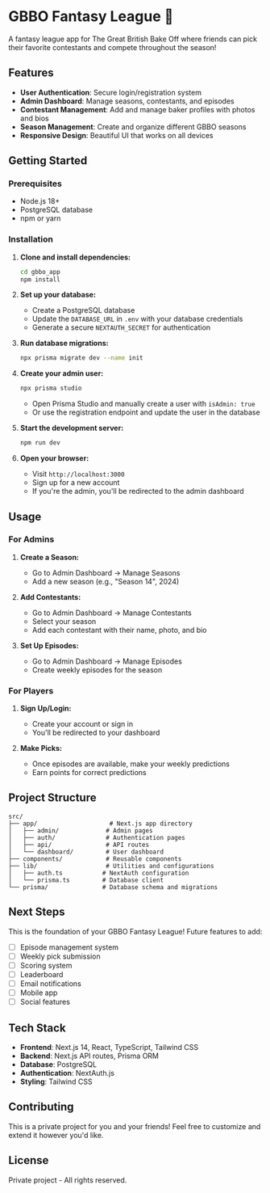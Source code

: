 # GBBO Fantasy League 🧁

A fantasy league app for The Great British Bake Off where friends can pick their favorite contestants and compete throughout the season!

## Features

- **User Authentication**: Secure login/registration system
- **Admin Dashboard**: Manage seasons, contestants, and episodes
- **Contestant Management**: Add and manage baker profiles with photos and bios
- **Season Management**: Create and organize different GBBO seasons
- **Responsive Design**: Beautiful UI that works on all devices

## Getting Started

### Prerequisites

- Node.js 18+ 
- PostgreSQL database
- npm or yarn

### Installation

1. **Clone and install dependencies:**
   ```bash
   cd gbbo_app
   npm install
   ```

2. **Set up your database:**
   - Create a PostgreSQL database
   - Update the `DATABASE_URL` in `.env` with your database credentials
   - Generate a secure `NEXTAUTH_SECRET` for authentication

3. **Run database migrations:**
   ```bash
   npx prisma migrate dev --name init
   ```

4. **Create your admin user:**
   ```bash
   npx prisma studio
   ```
   - Open Prisma Studio and manually create a user with `isAdmin: true`
   - Or use the registration endpoint and update the user in the database

5. **Start the development server:**
   ```bash
   npm run dev
   ```

6. **Open your browser:**
   - Visit `http://localhost:3000`
   - Sign up for a new account
   - If you're the admin, you'll be redirected to the admin dashboard

## Usage

### For Admins

1. **Create a Season:**
   - Go to Admin Dashboard → Manage Seasons
   - Add a new season (e.g., "Season 14", 2024)

2. **Add Contestants:**
   - Go to Admin Dashboard → Manage Contestants
   - Select your season
   - Add each contestant with their name, photo, and bio

3. **Set Up Episodes:**
   - Go to Admin Dashboard → Manage Episodes
   - Create weekly episodes for the season

### For Players

1. **Sign Up/Login:**
   - Create your account or sign in
   - You'll be redirected to your dashboard

2. **Make Picks:**
   - Once episodes are available, make your weekly predictions
   - Earn points for correct predictions

## Project Structure

```
src/
├── app/                    # Next.js app directory
│   ├── admin/             # Admin pages
│   ├── auth/              # Authentication pages
│   ├── api/               # API routes
│   └── dashboard/         # User dashboard
├── components/            # Reusable components
├── lib/                   # Utilities and configurations
│   ├── auth.ts           # NextAuth configuration
│   └── prisma.ts         # Database client
└── prisma/               # Database schema and migrations
```

## Next Steps

This is the foundation of your GBBO Fantasy League! Future features to add:

- [ ] Episode management system
- [ ] Weekly pick submission
- [ ] Scoring system
- [ ] Leaderboard
- [ ] Email notifications
- [ ] Mobile app
- [ ] Social features

## Tech Stack

- **Frontend**: Next.js 14, React, TypeScript, Tailwind CSS
- **Backend**: Next.js API routes, Prisma ORM
- **Database**: PostgreSQL
- **Authentication**: NextAuth.js
- **Styling**: Tailwind CSS

## Contributing

This is a private project for you and your friends! Feel free to customize and extend it however you'd like.

## License

Private project - All rights reserved.